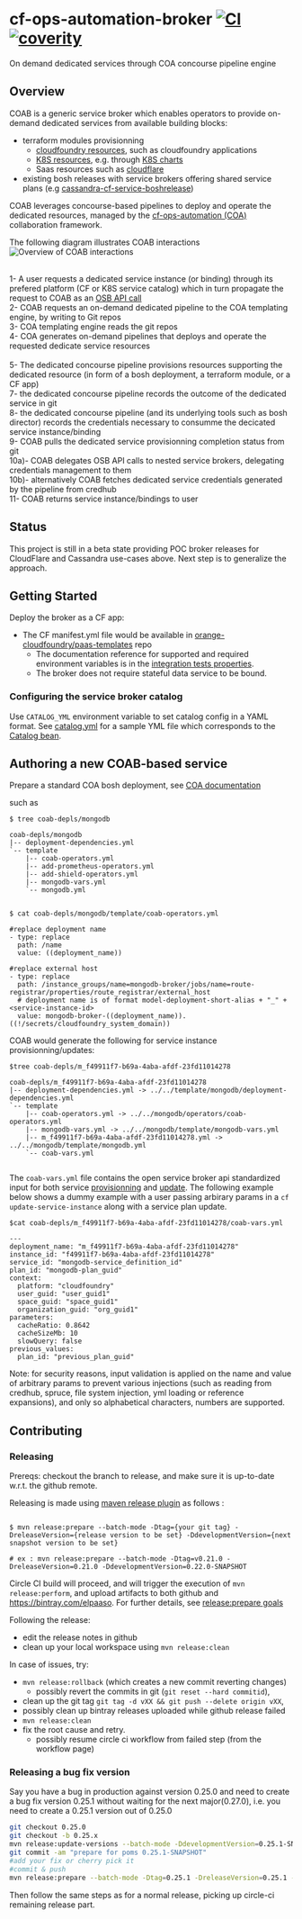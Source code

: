 # cf-ops-automation-broker [![CI](https://circleci.com/gh/orange-cloudfoundry/cf-ops-automation-broker.svg?style=shield&circle-token=:circle-token)](https://circleci.com/gh/orange-cloudfoundry/cf-ops-automation-broker) [![coverity](https://img.shields.io/coverity/scan/14836.svg)](https://scan.coverity.com/projects/orange-cloudfoundry-cf-ops-automation-broker?tab=project_settings)
On demand dedicated services through COA concourse pipeline engine

## Overview

COAB is a generic service broker which enables operators to provide on-demand dedicated services from available building blocks:
* terraform modules provisionning
   * [cloudfoundry resources](https://github.com/mevansam/terraform-provider-cf), such as cloudfoundry applications
   * [K8S resources](https://www.terraform.io/docs/providers/kubernetes/), e.g. through [K8S charts](https://github.com/mcuadros/terraform-provider-helm)
   * Saas resources such as [cloudflare](https://www.terraform.io/docs/providers/cloudflare/)
* existing bosh releases with service brokers offering shared service plans (e.g [cassandra-cf-service-boshrelease](https://github.com/orange-cloudfoundry/cassandra-cf-service-boshrelease/))

COAB leverages concourse-based pipelines to deploy and operate the dedicated resources, managed by the [cf-ops-automation (COA)](https://github.com/orange-cloudfoundry/cf-ops-automation) collaboration framework.

The following diagram illustrates COAB interactions
![Overview of COAB interactions](coab-overview.png)

<br/> 1- A user requests a dedicated service instance (or binding) through its prefered platform (CF or K8S service catalog) which in turn propagate the request to COAB as an [OSB API call](https://github.com/openservicebrokerapi/servicebroker)
<br/> 2- COAB requests an on-demand dedicated pipeline to the COA templating engine, by writing to Git repos
<br/> 3- COA templating engine reads the git repos 
<br/> 4- COA generates on-demand pipelines that deploys and operate the requested dedicate service resources
<br/> <br/> 5- The dedicated concourse pipeline provisions resources supporting the dedicated resource (in form of a bosh deployment, a terraform module, or a CF app)
<br/> 7- the dedicated concourse pipeline records the outcome of the dedicated service in git
<br/> 8- the dedicated concourse pipeline (and its underlying tools such as bosh director) records the credentials necessary to consumme the decicated service instance/binding
<br/> 9- COAB pulls the dedicated service provisionning completion status from git
<br/> 10a)- COAB delegates OSB API calls to nested service brokers, delegating credentials management to them
<br/> 10b)- alternatively COAB fetches dedicated service credentials generated by the pipeline from credhub
<br/> 11- COAB returns service instance/bindings to user





## Status

This project is still in a beta state providing POC broker releases for CloudFlare and Cassandra use-cases above. Next step is to generalize the approach.

## Getting Started

Deploy the broker as a CF app:
* The CF manifest.yml file would be available in [orange-cloudfoundry/paas-templates](https://github.com/orange-cloudfoundry/paas-templates) repo
   * The documentation reference for supported and required environment variables is in the [integration tests properties](cf-ops-automation-bosh-broker/src/test/resources/application.properties). 
   * The broker does not require stateful data service to be bound. 

### Configuring the service broker catalog

Use `CATALOG_YML` environment variable to set catalog config in a YAML format. See [catalog.yml](cf-ops-automation-sample-broker/catalog.yml) for a sample YML file which corresponds to the [Catalog bean](https://github.com/spring-cloud/spring-cloud-open-service-broker/blob/v1.0.2.RELEASE/src/main/java/org/springframework/cloud/servicebroker/model/Catalog.java).

## Authoring a new COAB-based service

Prepare a standard COA bosh deployment, see [COA documentation](https://github.com/orange-cloudfoundry/cf-ops-automation#template-engine-reference-documentation)

such as 

```
$ tree coab-depls/mongodb

coab-depls/mongodb
|-- deployment-dependencies.yml
`-- template
    |-- coab-operators.yml
    |-- add-prometheus-operators.yml
    |-- add-shield-operators.yml
    |-- mongodb-vars.yml
    `-- mongodb.yml
    
    
$ cat coab-depls/mongodb/template/coab-operators.yml 

#replace deployment name
- type: replace
  path: /name
  value: ((deployment_name))

#replace external host
- type: replace
  path: /instance_groups/name=mongodb-broker/jobs/name=route-registrar/properties/route_registrar/external_host
  # deployment name is of format model-deployment-short-alias + "_" + <service-instance-id>
  value: mongodb-broker-((deployment_name)).((!/secrets/cloudfoundry_system_domain))

```

COAB would generate the following for service instance provisionning/updates:

```
$tree coab-depls/m_f49911f7-b69a-4aba-afdf-23fd11014278

coab-depls/m_f49911f7-b69a-4aba-afdf-23fd11014278
|-- deployment-dependencies.yml -> ../../template/mongodb/deployment-dependencies.yml
`-- template
    |-- coab-operators.yml -> ../../mongodb/operators/coab-operators.yml
    |-- mongodb-vars.yml -> ../../mongodb/template/mongodb-vars.yml
    |-- m_f49911f7-b69a-4aba-afdf-23fd11014278.yml -> ../../mongodb/template/mongodb.yml
    `-- coab-vars.yml
    
```

The `coab-vars.yml` file contains the open service broker api standardized input for both service [provisionning](https://github.com/openservicebrokerapi/servicebroker/blob/master/spec.md#provisioning) and [update](https://github.com/openservicebrokerapi/servicebroker/blob/master/spec.md#updating-a-service-instance). The following example below shows a dummy example with a user passing arbirary params in a `cf update-service-instance` along with a service plan update. 

```
$cat coab-depls/m_f49911f7-b69a-4aba-afdf-23fd11014278/coab-vars.yml

---
deployment_name: "m_f49911f7-b69a-4aba-afdf-23fd11014278"
instance_id: "f49911f7-b69a-4aba-afdf-23fd11014278"
service_id: "mongodb-service_definition_id"
plan_id: "mongodb-plan_guid"
context:
  platform: "cloudfoundry"
  user_guid: "user_guid1"
  space_guid: "space_guid1"
  organization_guid: "org_guid1"
parameters:
  cacheRatio: 0.8642
  cacheSizeMb: 10
  slowQuery: false
previous_values:
  plan_id: "previous_plan_guid"     
```

Note: for security reasons, input validation is applied on the name and value of arbitrary params to prevent various injections (such as reading from credhub, spruce, file system injection, yml loading or reference expansions), and only so alphabetical characters, numbers are supported.

## Contributing

 ### Releasing

Prereqs: checkout the branch to release, and make sure it is up-to-date w.r.t. the github remote.
 
Releasing is made using [maven release plugin](http://maven.apache.org/maven-release/maven-release-plugin/) as follows :
 
 ```shell
 
 $ mvn release:prepare --batch-mode -Dtag={your git tag} -DreleaseVersion={release version to be set} -DdevelopmentVersion={next snapshot version to be set}
 
 # ex : mvn release:prepare --batch-mode -Dtag=v0.21.0 -DreleaseVersion=0.21.0 -DdevelopmentVersion=0.22.0-SNAPSHOT
 
 ```
 
 Circle CI build will proceed, and will trigger the execution of `mvn release:perform`, and upload artifacts to both github and https://bintray.com/elpaaso. For further details, see [release:prepare goals](http://maven.apache.org/maven-release/maven-release-plugin/prepare-mojo.html)

Following the release:
- edit the release notes in github
- clean up your local workspace using `mvn release:clean`

In case of issues, try:
* `mvn release:rollback` (which creates a new commit reverting changes)
    * possibly revert the commits in git (`git reset --hard commitid`), 
* clean up the git tag `git tag -d vXX && git push --delete origin vXX`, 
* possibly clean up bintray releases uploaded while github release failed
* `mvn release:clean`
* fix the root cause and retry.
   * possibly resume circle ci workflow from failed step (from the workflow page)
 
### Releasing a bug fix version

Say you have a bug in production against version 0.25.0 and need to create a bug fix version 0.25.1 without waiting for the next major(0.27.0), i.e. you need to create a 0.25.1 version out of 0.25.0

```sh
git checkout 0.25.0
git checkout -b 0.25.x
mvn release:update-versions --batch-mode -DdevelopmentVersion=0.25.1-SNAPSHOT 
git commit -am "prepare for poms 0.25.1-SNAPSHOT"
#add your fix or cherry pick it
#commit & push
mvn release:prepare --batch-mode -Dtag=0.25.1 -DreleaseVersion=0.25.1 -DdevelopmentVersion=0.25.2-SNAPSHOT
```

Then follow the same steps as for a normal release, picking up circle-ci remaining release part.



